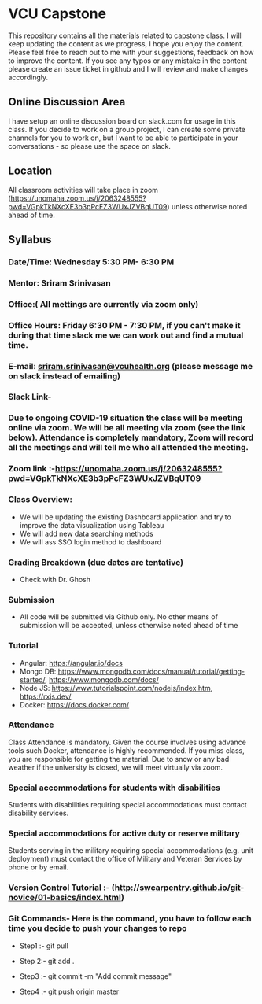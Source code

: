 # VCU Capstone

This repository contains all the materials related to capstone class. I will keep updating the content as we progress, I hope you enjoy the content. Please feel free to reach out to me with your suggestions, feedback on how to improve the content. If you see any typos or any mistake in the content please create an issue ticket in github and I will review and make changes accordingly.

## Online Discussion Area
I have setup an online discussion board on slack.com for usage in this class. If you decide to work on a group project, I can create some private channels for you to work on, but I want to be able to participate in your conversations - so please use the space on slack.



## Location
All classroom activities will take place in zoom (https://unomaha.zoom.us/j/2063248555?pwd=VGpkTkNXcXE3b3pPcFZ3WUxJZVBqUT09) unless otherwise noted ahead of time.


## Syllabus
### Date/Time:  Wednesday 5:30 PM- 6:30 PM
### Mentor: Sriram Srinivasan
### Office:( All mettings are currently via zoom only)
### Office Hours: Friday 6:30 PM - 7:30 PM, if you can't make it during that time slack me we can work out and find a mutual time.
### E-mail: sriram.srinivasan@vcuhealth.org (please message me on slack instead of emailing)
### Slack Link- 
### Due to ongoing COVID-19 situation the class will be meeting online via zoom. We will be all meeting via zoom (see the link below). Attendance is completely mandatory, Zoom will record all the meetings and will tell me who all attended the meeting. 
### Zoom link :-https://unomaha.zoom.us/j/2063248555?pwd=VGpkTkNXcXE3b3pPcFZ3WUxJZVBqUT09

### Class Overview:	
- We will be updating the existing Dashboard application and try to improve the data visualization using Tableau
- We will add new data searching methods
- We will ass SSO login method to dashboard



### Grading Breakdown (due dates are tentative)
- Check with Dr. Ghosh





### Submission
- All code will be submitted via Github only. No other means of submission will be accepted, unless otherwise noted ahead of time


### Tutorial
- Angular: https://angular.io/docs
- Mongo DB: https://www.mongodb.com/docs/manual/tutorial/getting-started/, https://www.mongodb.com/docs/
- Node JS: https://www.tutorialspoint.com/nodejs/index.htm,  https://rxjs.dev/
- Docker: https://docs.docker.com/



### Attendance
Class Attendance is mandatory. Given the course involves using advance tools such  Docker, attendance is highly recommended. If you miss class, you are responsible for getting the material. Due to snow or any bad weather if the university is closed, we will meet virtually via zoom.   

### Special accommodations for students with disabilities
Students with disabilities requiring special accommodations must contact disability services. 

### Special accommodations for active duty or reserve military
Students serving in the military requiring special accommodations (e.g. unit deployment) must contact the office of Military and Veteran Services by phone or by email.


### Version Control Tutorial :- (http://swcarpentry.github.io/git-novice/01-basics/index.html)
### Git Commands- Here is the command, you have to follow each time you decide to push your changes to repo

- Step1 :- git pull

- Step 2:- git add .

- Step3 :- git commit -m "Add commit message"

- Step4 :- git push origin master




